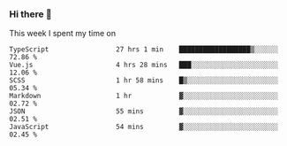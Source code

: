 ### Hi there 👋

<!--
**qiruohan/qiruohan** is a ✨ _special_ ✨ repository because its `README.md` (this file) appears on your GitHub profile.

Here are some ideas to get you started:

- 🔭 I’m currently working on ...
- 🌱 I’m currently learning ...
- 👯 I’m looking to collaborate on ...
- 🤔 I’m looking for help with ...
- 💬 Ask me about ...
- 📫 How to reach me: ...
- 😄 Pronouns: ...
- ⚡ Fun fact: ...
-->

This week I spent my time on 
<!--START_SECTION:waka-->

```text
TypeScript                 27 hrs 1 min    ██████████████████▒░░░░░░   72.86 %
Vue.js                     4 hrs 28 mins   ███░░░░░░░░░░░░░░░░░░░░░░   12.06 %
SCSS                       1 hr 58 mins    █▒░░░░░░░░░░░░░░░░░░░░░░░   05.34 %
Markdown                   1 hr            ▓░░░░░░░░░░░░░░░░░░░░░░░░   02.72 %
JSON                       55 mins         ▓░░░░░░░░░░░░░░░░░░░░░░░░   02.51 %
JavaScript                 54 mins         ▓░░░░░░░░░░░░░░░░░░░░░░░░   02.45 %
```

<!--END_SECTION:waka-->
